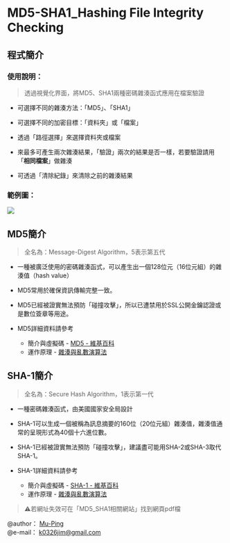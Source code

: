 # MD5-SHA1_Hashing File Integrity Checking
## 程式簡介
### 使用說明：
> 透過視覺化界面，將MD5、SHA1兩種密碼雜湊函式應用在檔案驗證

* 可選擇不同的雜湊方法：「MD5」、「SHA1」

* 可選擇不同的加密目標：「資料夾」或「檔案」

* 透過「路徑選擇」來選擇資料夾或檔案

* 來最多可產生兩次雜湊結果，「驗證」兩次的結果是否一樣，若要驗證請用「**相同檔案**」做雜湊

* 可透過「清除紀錄」來清除之前的雜湊結果

### 範例圖：
![](https://i.imgur.com/keHcZRJ.png)

## MD5簡介
> 全名為：Message-Digest Algorithm，5表示第五代
* 一種被廣泛使用的密碼雜湊函式，可以產生出一個128位元（16位元組）的雜湊值（hash value）

* MD5常用於確保資訊傳輸完整一致。

* MD5已經被證實無法預防「碰撞攻擊」，所以已遭禁用於SSL公開金鑰認證或是數位簽章等用途。

* MD5詳細資料請參考
  * 簡介與虛擬碼 - [MD5 - 維基百科](https://reurl.cc/D6kaKR)
  * 運作原理 - [雜湊與亂數演算法](https://reurl.cc/Gry7NZ)

## SHA-1簡介
> 全名為：Secure Hash Algorithm，1表示第一代
* 一種密碼雜湊函式，由美國國家安全局設計

* SHA-1可以生成一個被稱為訊息摘要的160位（20位元組）雜湊值，雜湊值通常的呈現形式為40個十六進位數。

* SHA-1已經被證實無法預防「碰撞攻擊」，建議盡可能用SHA-2或SHA-3取代SHA-1。
* SHA-1詳細資料請參考
  * 簡介與虛擬碼 - [SHA-1 - 維基百科](https://reurl.cc/EzlqRa)
  * 運作原理 - [雜湊與亂數演算法](https://reurl.cc/Gry7NZ)
>:warning:若網址失效可在「MD5_SHA1相關網站」找到網頁pdf檔


@author： [Mu-Ping](https://github.com/Mu-Ping)  
@e-mail： k0326jim@gmail.com
